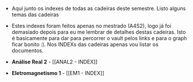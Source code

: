 - Aqui junto os indexes de todas as cadeiras deste semestre. Listo alguns temas das cadeiras
- Estes indexes foram feitos apenas no mestrado (A4S2), logo já foi demasiado depois para eu me lembrar de detalhes destas cadeiras. Isto é basicamente para dar para percorrer o vault pelos links e para o graph ficar bonito :). Nos INDEXs das cadeiras apenas vou listar os documentos.

- **Análise Real 2** - [[ANAL2 - INDEX]]

- **Eletromagnetismo 1** - [[EM1 - INDEX]]